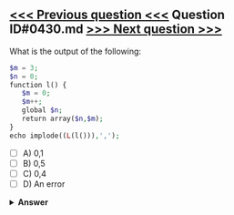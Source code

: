 [<<< Previous question <<<](0429.md)   Question ID#0430.md   [>>> Next question >>>](0431.md)
---

What is the output of the following:

```php
$m = 3;
$n = 0;
function l() {
   $m = 0;
   $m++;
   global $n;
   return array($n,$m);
}
echo implode((L(l())),',');
```

- [ ] A) 0,1
- [ ] B) 0,5
- [ ] C) 0,4
- [ ] D) An error

<details><summary><b>Answer</b></summary>
<p>
  Answer: <strong>A</strong>
</p>
</details>
